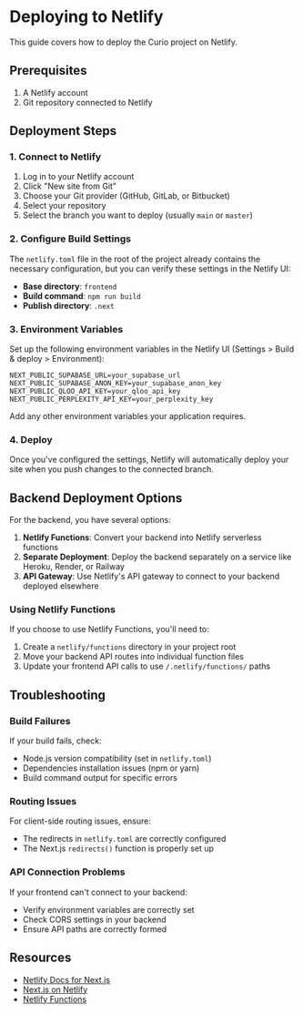 # Deploying to Netlify

This guide covers how to deploy the Curio project on Netlify.

## Prerequisites

1. A Netlify account
2. Git repository connected to Netlify

## Deployment Steps

### 1. Connect to Netlify

1. Log in to your Netlify account
2. Click "New site from Git"
3. Choose your Git provider (GitHub, GitLab, or Bitbucket)
4. Select your repository
5. Select the branch you want to deploy (usually `main` or `master`)

### 2. Configure Build Settings

The `netlify.toml` file in the root of the project already contains the necessary configuration, but you can verify these settings in the Netlify UI:

- **Base directory**: `frontend`
- **Build command**: `npm run build`
- **Publish directory**: `.next`

### 3. Environment Variables

Set up the following environment variables in the Netlify UI (Settings > Build & deploy > Environment):

```
NEXT_PUBLIC_SUPABASE_URL=your_supabase_url
NEXT_PUBLIC_SUPABASE_ANON_KEY=your_supabase_anon_key
NEXT_PUBLIC_QLOO_API_KEY=your_qloo_api_key
NEXT_PUBLIC_PERPLEXITY_API_KEY=your_perplexity_key
```

Add any other environment variables your application requires.

### 4. Deploy

Once you've configured the settings, Netlify will automatically deploy your site when you push changes to the connected branch.

## Backend Deployment Options

For the backend, you have several options:

1. **Netlify Functions**: Convert your backend into Netlify serverless functions
2. **Separate Deployment**: Deploy the backend separately on a service like Heroku, Render, or Railway
3. **API Gateway**: Use Netlify's API gateway to connect to your backend deployed elsewhere

### Using Netlify Functions

If you choose to use Netlify Functions, you'll need to:

1. Create a `netlify/functions` directory in your project root
2. Move your backend API routes into individual function files
3. Update your frontend API calls to use `/.netlify/functions/` paths

## Troubleshooting

### Build Failures

If your build fails, check:
- Node.js version compatibility (set in `netlify.toml`)
- Dependencies installation issues (npm or yarn)
- Build command output for specific errors

### Routing Issues

For client-side routing issues, ensure:
- The redirects in `netlify.toml` are correctly configured
- The Next.js `redirects()` function is properly set up

### API Connection Problems

If your frontend can't connect to your backend:
- Verify environment variables are correctly set
- Check CORS settings in your backend
- Ensure API paths are correctly formed

## Resources

- [Netlify Docs for Next.js](https://docs.netlify.com/integrations/frameworks/next-js/)
- [Next.js on Netlify](https://www.netlify.com/with/nextjs/)
- [Netlify Functions](https://docs.netlify.com/functions/overview/) 